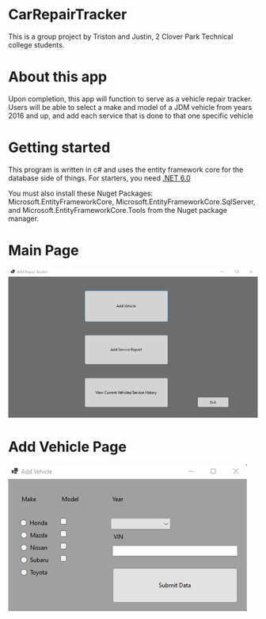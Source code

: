 # CarRepairTracker
This is a group project by Triston and Justin, 2 Clover Park Technical college students.


# About this app
Upon completion, this app will function to serve as a vehicle repair tracker. Users will be able to select a make and model of a JDM vehicle from years
2016 and up, and add each service that is done to that one specific vehicle

# Getting started
This program is written in c# and uses the entity framework core for the database side of things. 
For starters, you need [.NET 6.0](https://dotnet.microsoft.com/en-us/download/dotnet/6.0)

You must also install these Nuget Packages: Microsoft.EntityFrameworkCore, Microsoft.EntityFrameworkCore.SqlServer, and Microsoft.EntityFrameworkCore.Tools
from the Nuget package manager.

# Main Page
![](https://github.com/tristonh35/CarRepairTracker/blob/master/images/main%20page%20project.png)
# Add Vehicle Page
![](https://github.com/tristonh35/CarRepairTracker/blob/master/images/add%20vehicle%20page%20project.png)





